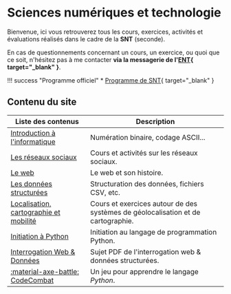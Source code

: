# Sciences numériques et technologie

Bienvenue, ici vous retrouverez tous les cours, exercices, activités et évaluations réalisés dans le cadre de la **SNT** (seconde).

En cas de questionnements concernant un cours, un exercice, ou quoi que ce soit, n'hésitez pas à me contacter **via la messagerie de l'[ENT](https://enthdf.fr/){ target="_blank" }**.

!!! success "Programme officiel"
    * [Programme de SNT](bo/BO_SNT.pdf){ target="_blank" }

## Contenu du site

| Liste des contenus                              | Description                         |
| ----------------------------------------------- | ----------------------------------- |
| [Introduction à l'informatique](intro_info/index.md) | Numération binaire, codage ASCII... |
| [Les réseaux sociaux](reseaux_sociaux/index.md) | Cours et activités sur les réseaux sociaux. |
| [Le web](web/index.md) | Le web et son histoire. |
| [Les données structurées](donnees_structurees/index.md) | Structuration des données, fichiers CSV, etc. |
| [Localisation, cartographie et mobilité](localisation/index.md) | Cours et exercices autour de des systèmes de géolocalisation et de cartographie. |
| [Initiation à Python](initiation_python/index.md) | Initiation au langage de programmation Python. |
| [Interrogation Web & Données](web/Interro.pdf) | Sujet PDF de l'interrogation web & données structurées. |
| [:material-axe-battle: CodeCombat](codecombat/index.md) | Un jeu pour apprendre le langage *Python*. |